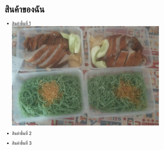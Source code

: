 # สินค้าของฉัน
- [สินค้าชิ้นที่ 1](/sales/roastduck.html)
![](Roast%20Duck.jpg)

- สินค้าชิ้นที่ 2
- สินค้าชิ้นที่ 3
